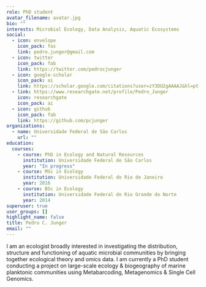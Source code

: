 ```yaml
---
role: PhD student
avatar_filename: avatar.jpg
bio: ""
interests: Microbial Ecology, Data Analysis, Aquatic Ecosystems
social:
  - icon: envelope
    icon_pack: fas
    link: pedro.junger@gmail.com
  - icon: twitter
    icon_pack: fab
    link: https://twitter.com/pedrocjunger
  - icon: google-scholar
    icon_pack: ai
    link: https://scholar.google.com/citations?user=zY3DU2gAAAAJ&hl=pt-BR
  - link: https://www.researchgate.net/profile/Pedro_Junger
    icon: researchgate
    icon_pack: ai
  - icon: github
    icon_pack: fab
    link: https://github.com/pcjunger
organizations:
  - name: Universidade Federal de São Carlos
    url: ""
education:
  courses:
    - course: PhD in Ecology and Natural Resources
      institution: Universidade Federal de São Carlos
      year: "In progress"
    - course: MSc in Ecology
      institution: Universidade Federal do Rio de Janeiro
      year: 2016
    - course: BSc in Ecology
      institution: Universidade Federal do Rio Grande do Norte
      year: 2014
superuser: true
user_groups: []
highlight_name: false
title: Pedro C. Junger
email: ""
---
```

I am an ecologist broadly interested in investigating the distribution, structure and functioning of aquatic microbial communities by bringing together ecological theory and omics data. I am currently a PhD student conducting a project on large-scale ecology & biogeography of marine planktonic communities using Metabarcoding, Metagenomics & Single Cell Genomics.
